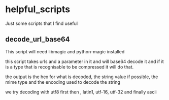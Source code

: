 # helpful_scripts

Just some scripts that I find useful

## decode_url_base64 
This script will need libmagic and python-magic installed 

this script takes urls and a parameter in it and will base64 decode it and if it is a type that is recognisable to be compressed it will do that. 

the output is the hex for what is decoded, the string value if possible, the mime type and the encoding used to decode the string 

we try decoding with utf8 first then , latin1, utf-16, utf-32 and finally ascii 

